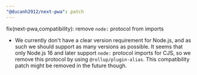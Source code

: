 ```yaml
---
"@ducanh2912/next-pwa": patch
---
```


fix(next-pwa,compatibility): remove `node:` protocol from imports

- We currently don't have a clear version requirement for Node.js, and as such we should support as many versions as possible. It seems that only Node.js 16 and later support `node:` protocol imports for CJS, so we remove this protocol by using `@rollup/plugin-alias`. This compatibility patch might be removed in the future though.
